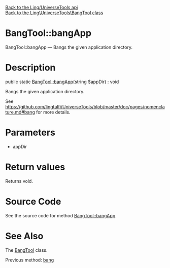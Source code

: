 [Back to the Ling/UniverseTools api](https://github.com/lingtalfi/UniverseTools/blob/master/doc/api/Ling/UniverseTools.md)<br>
[Back to the Ling\UniverseTools\BangTool class](https://github.com/lingtalfi/UniverseTools/blob/master/doc/api/Ling/UniverseTools/BangTool.md)


BangTool::bangApp
================



BangTool::bangApp — Bangs the given application directory.




Description
================


public static [BangTool::bangApp](https://github.com/lingtalfi/UniverseTools/blob/master/doc/api/Ling/UniverseTools/BangTool/bangApp.md)(string $appDir) : void




Bangs the given application directory.

See https://github.com/lingtalfi/UniverseTools/blob/master/doc/pages/nomenclature.md#bang for more details.




Parameters
================


- appDir

    


Return values
================

Returns void.








Source Code
===========
See the source code for method [BangTool::bangApp](https://github.com/lingtalfi/UniverseTools/blob/master/BangTool.php#L51-L58)


See Also
================

The [BangTool](https://github.com/lingtalfi/UniverseTools/blob/master/doc/api/Ling/UniverseTools/BangTool.md) class.

Previous method: [bang](https://github.com/lingtalfi/UniverseTools/blob/master/doc/api/Ling/UniverseTools/BangTool/bang.md)<br>


